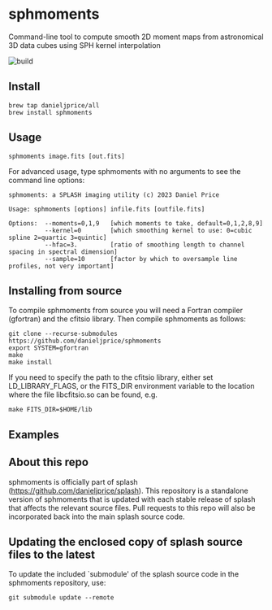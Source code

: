 # sphmoments
Command-line tool to compute smooth 2D moment maps from astronomical 3D data cubes using SPH kernel interpolation

![build](https://github.com/danieljprice/sphmoments/workflows/build/badge.svg)

## Install
```
brew tap danieljprice/all
brew install sphmoments
```

## Usage
```
sphmoments image.fits [out.fits]
```

For advanced usage, type sphmoments with no arguments to see the command line options:
```
sphmoments: a SPLASH imaging utility (c) 2023 Daniel Price

Usage: sphmoments [options] infile.fits [outfile.fits]

Options:  --moments=0,1,9   [which moments to take, default=0,1,2,8,9]
          --kernel=0        [which smoothing kernel to use: 0=cubic spline 2=quartic 3=quintic]
          --hfac=3.         [ratio of smoothing length to channel spacing in spectral dimension]
          --sample=10       [factor by which to oversample line profiles, not very important]

```

## Installing from source
To compile sphmoments from source you will need a Fortran compiler (gfortran)
and the cfitsio library. Then compile sphmoments as follows:
```
git clone --recurse-submodules https://github.com/danieljprice/sphmoments
export SYSTEM=gfortran
make
make install
```

If you need to specify the path to the cfitsio library, either set LD_LIBRARY_FLAGS, or the FITS_DIR environment variable to the location where the file libcfitsio.so can be found, e.g.
```
make FITS_DIR=$HOME/lib
```

## Examples

## About this repo
sphmoments is officially part of splash (https://github.com/danieljprice/splash). This repository is a standalone version of sphmoments that is updated with each stable release of splash that affects the relevant source files. Pull requests to this repo will also be incorporated back into the main splash source code.

## Updating the enclosed copy of splash source files to the latest
To update the included `submodule' of the splash source code in the sphmoments repository, use:
```
git submodule update --remote
```
